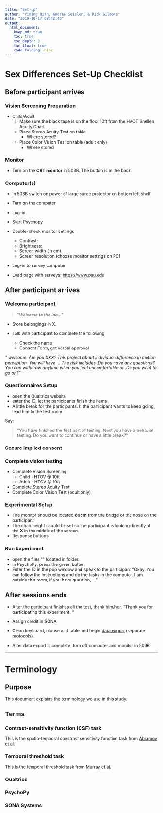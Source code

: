 ```yaml
---
title: "Set-up"
author: "Yiming Qian, Andrea Seisler, & Rick Gilmore"
date: "2019-10-17 08:42:40"
output:
  html_document:
    keep_md: true
    toc: true
    toc_depth: 3
    toc_float: true
    code_folding: hide
---
```


# Sex Differences Set-Up Checklist

## Before participant arrives

<!-- ## Meet Participant at Parking Lot -->
<!-- - Fill out a parking pass: Date, Time, and INITIALS -->
<!-- - Wait for the participant at the parking lot ~ 15 minutes prior to their arrival time. -->

### Vision Screening Preparation

 - Child/Adult
   - Make sure the black tape is on the floor 10ft from the HVOT Snellen Acuity Chart
   - Place Stereo Acuity Test on table
      - Where stored?
   - Place Color Vision Test on table (adult only)
      - Where stored

### Monitor

- Turn on the **CRT monitor** in 503B. The button is in the back.

### Computer(s)

- In 503B switch on power of large surge protector on bottom left shelf.
- Turn on the computer
- Log-in
- Start Psychopy
- Double-check monitor settings
  - Contrast:
  - Brightness:
  - Screen width (in cm)
  - Screen resolution (choose monitor settings on PC)

- Log-in to survey computer
- Load page with surveys: <https://www.psu.edu>

## After participant arrives

### Welcome participant

>"*Welcome to the lab...*"

- Store belongings in X.

- Talk with participant to complete the following 
  - Check the name
  - Consent Form, get verbal approval 
  
*" welcome. Are you XXX? This project about individual difference in motion perception. You will have ... The risk includes .Do you have any questions? 
You can withdraw anytime when you feel uncomfortable or .Do you want to go on?”*

### Questionnaires Setup

- open the Qualtrics website
- enter the ID, let the participants finish the items
-	A little break for the participants. If the participant wants to keep going, lead him to the test room

Say:

>"You have finished the first part of testing. Next you have a behavial testing. Do you want to continue or have a little break?"

### Secure implied consent

### Complete vision testing

- Complete Vision Screening
  - Child - HTOV @ 10ft
  - Adult - HTOV @ 10ft
- Complete Stereo Acuity Test 
- Complete Color Vision Test (adult only)
  
### Experimental Setup

- The monitor should be located **60cm** from the bridge of the nose on the participant
- The chair height should be set so the participant is looking directly at the **X** in the middle of the screen.
- Response buttons

### Run Experiment

- open the files "" located in folder.
- In PsychoPy, press the green button 
- Enter the ID in the pop window and speak to the participant
“Okay. You can follow the instructions and do the tasks in the computer. I am outside this room, if you have question, ..."

## After sessions ends

- After the participant finishes all the test, thank him/her. 
“Thank you for participating this experiment. “

- Assign credit in SONA

- Clean keyboard, mouse and table and begin [data export](sex-differences-data-export.md) (separate protocols).

- After data export is complete, turn off computer and monitor in 503B

----





# Terminology

## Purpose

This document explains the terminology we use in this study.

## Terms

### Contrast-sensitivity function (CSF) task

This is the spatio-temporal constrast sensitivity function task from [Abramov et al](https://doi.org/10.1186/2042-6410-3-20).

### Temporal threshold task

This is the temporal threshold task from [Murray et al](https://doi.org/10.1016/j.cub.2018.06.014).

### Qualtrics

### PsychoPy

### SONA Systems



